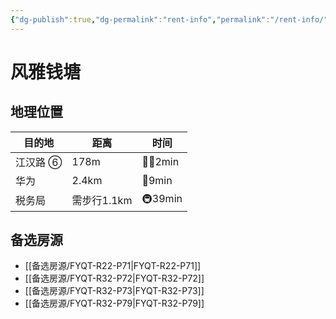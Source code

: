 ```yaml
---
{"dg-publish":true,"dg-permalink":"rent-info","permalink":"/rent-info/"}
---
```



# 风雅钱塘

## 地理位置

| 目的地   | 距离        | 时间      |
| -------- | ----------- | --------- |
| 江汉路 ⑥ | 178m        | 🚶‍♂️2min |
| 华为     | 2.4km       | 🛵9min    |
| 税务局   | 需步行1.1km | 🚇39min   |

## 备选房源

- [[备选房源/FYQT-R22-P71\|FYQT-R22-P71]]
- [[备选房源/FYQT-R32-P72\|FYQT-R32-P72]]
- [[备选房源/FYQT-R32-P73\|FYQT-R32-P73]]
- [[备选房源/FYQT-R32-P79\|FYQT-R32-P79]]

